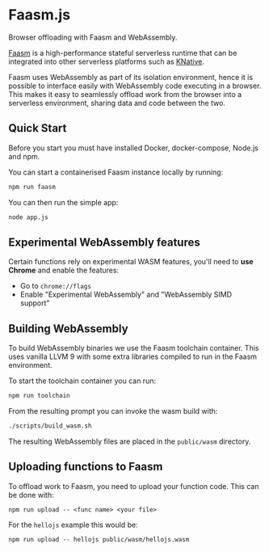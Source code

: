# Faasm.js

Browser offloading with Faasm and WebAssembly.

[Faasm](https://github.com/lsds/Faasm) is a high-performance stateful 
serverless runtime that can be integrated into other serverless platforms 
such as [KNative](https://knative.dev/).

Faasm uses WebAssembly as part of its isolation environment, hence it is 
possible to interface easily with WebAssembly code executing in a browser. 
This makes it easy to seamlessly offload work from the browser into a 
serverless environment, sharing data and code between the two.

## Quick Start

Before you start you must have installed Docker, docker-compose, Node.js and npm.

You can start a containerised Faasm instance locally by running:

```bash
npm run faasm
```

You can then run the simple app:

```bash
node app.js
```

## Experimental WebAssembly features

Certain functions rely on experimental WASM features, you'll need to **use Chrome** and enable the features:

- Go to `chrome://flags`
- Enable "Experimental WebAssembly" and "WebAssembly SIMD support" 

## Building WebAssembly

To build WebAssembly binaries we use the Faasm toolchain container. 
This uses vanilla LLVM 9 with some extra libraries compiled to run in the 
Faasm environment.

To start the toolchain container you can run:

```bash
npm run toolchain
```

From the resulting prompt you can invoke the wasm build with:

```bash
./scripts/build_wasm.sh
```

The resulting WebAssembly files are placed in the `public/wasm` directory.

## Uploading functions to Faasm

To offload work to Faasm, you need to upload your function code. This can 
be done with:

```
npm run upload -- <func name> <your file>
```

For the `hellojs` example this would be:

```
npm run upload -- hellojs public/wasm/hellojs.wasm
```

